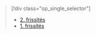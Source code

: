 > [!div class="op_single_selector"]
> * [2. frissítés](../articles/storsimple/storsimple-deployment-walkthrough-gov-u2.md)
> * [1. frissítés](../articles/storsimple/storsimple-deployment-walkthrough-gov.md)
> 
> 



<!--HONumber=Jan17_HO3-->


